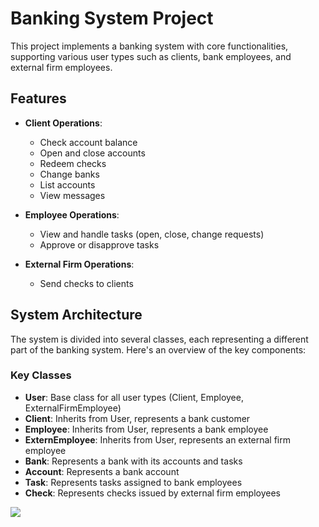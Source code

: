 # Banking System Project

This project implements a banking system with core functionalities, supporting various user
types such as clients, bank employees, and external firm employees.

## Features

- **Client Operations**: 
  - Check account balance
  - Open and close accounts
  - Redeem checks
  - Change banks
  - List accounts
  - View messages

- **Employee Operations**: 
  - View and handle tasks (open, close, change requests)
  - Approve or disapprove tasks

- **External Firm Operations**: 
  - Send checks to clients

## System Architecture

The system is divided into several classes, each representing a different part of the banking system.
Here's an overview of the key components:

### Key Classes

- **User**: Base class for all user types (Client, Employee, ExternalFirmEmployee)
- **Client**: Inherits from User, represents a bank customer
- **Employee**: Inherits from User, represents a bank employee
- **ExternEmployee**: Inherits from User, represents an external firm employee
- **Bank**: Represents a bank with its accounts and tasks
- **Account**: Represents a bank account
- **Task**: Represents tasks assigned to bank employees
- **Check**: Represents checks issued by external firm employees

![](https://www.creditdonkey.com/image/1/550w/how-long-does-it-take-to-open-a-bank-account.webp)
